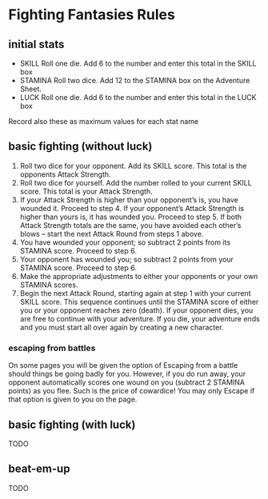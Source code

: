 # Fighting Fantasies Rules

## initial stats

* SKILL Roll one die. Add 6 to the number and enter this total in the SKILL box
* STAMINA Roll two dice. Add 12 to the STAMINA box on the Adventure Sheet. 
* LUCK Roll one die. Add 6 to the number and enter this total in the LUCK box

Record also these as maximum values for each stat name


## basic fighting (without luck)

1. Roll two dice for your opponent. Add its SKILL score. This total is the opponents Attack Strength.
2. Roll two dice for yourself. Add the number rolled to your current SKILL score. This total is your Attack Strength.
3. If your Attack Strength is higher than your opponent’s is, you have wounded it. Proceed to step 4. If your opponent’s Attack Strength is higher than yours is, it has wounded you. Proceed to step 5. If both Attack Strength totals are the same, you have avoided each other’s blows – start the next Attack Round from steps 1 above.
4. You have wounded your opponent; so subtract 2 points from its STAMINA score. Proceed to step 6.
5. Your opponent has wounded you; so subtract 2 points from your STAMINA score. Proceed to step 6.
6. Make the appropriate adjustments to either your opponents or your own STAMINA scores.
7. Begin the next Attack Round, starting again at step 1 with your current SKILL score. This sequence continues until the STAMINA score of either you or your opponent reaches zero (death). If your opponent dies, you are free to continue with your adventure.
If you die, your adventure ends and you must start all over again by creating a new character.

### escaping from battles
On some pages you will be given the option of Escaping from a battle should things be going badly for you. However, if you do run away, your opponent automatically scores one wound on you (subtract 2 STAMINA points) as you flee. Such is the price of cowardice!
You may only Escape if that option is given to you on the page.


## basic fighting (with luck)
TODO


## beat-em-up
TODO